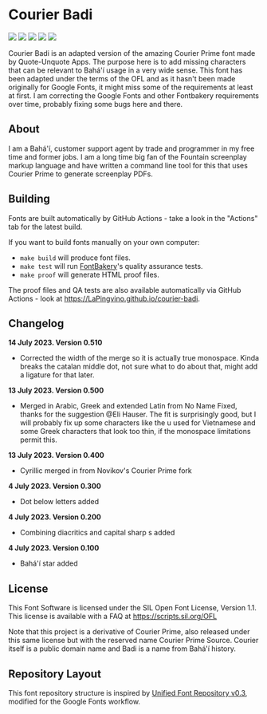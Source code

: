 # Courier Badi

[![][Fontbakery]](https://LaPingvino.github.io/courier-badi/fontbakery/fontbakery-report.html)
[![][Universal]](https://LaPingvino.github.io/courier-badi/fontbakery/fontbakery-report.html)
[![][GF Profile]](https://LaPingvino.github.io/courier-badi/fontbakery/fontbakery-report.html)
[![][Outline Correctness]](https://LaPingvino.github.io/courier-badi/fontbakery/fontbakery-report.html)
[![][Shaping]](https://LaPingvino.github.io/courier-badi/fontbakery/fontbakery-report.html)

[Fontbakery]: https://img.shields.io/endpoint?url=https%3A%2F%2Fraw.githubusercontent.com%2FLaPingvino%2Fcourier-badi%2Fgh-pages%2Fbadges%2Foverall.json
[GF Profile]: https://img.shields.io/endpoint?url=https%3A%2F%2Fraw.githubusercontent.com%2FLaPingvino%2Fcourier-badi%2Fgh-pages%2Fbadges%2FGoogleFonts.json
[Outline Correctness]: https://img.shields.io/endpoint?url=https%3A%2F%2Fraw.githubusercontent.com%2FLaPingvino%2Fcourier-badi%2Fgh-pages%2Fbadges%2FOutlineCorrectnessChecks.json
[Shaping]: https://img.shields.io/endpoint?url=https%3A%2F%2Fraw.githubusercontent.com%2FLaPingvino%2Fcourier-badi%2Fgh-pages%2Fbadges%2FShapingChecks.json
[Universal]: https://img.shields.io/endpoint?url=https%3A%2F%2Fraw.githubusercontent.com%2FLaPingvino%2Fcourier-badi%2Fgh-pages%2Fbadges%2FUniversal.json

Courier Badi is an adapted version of the amazing Courier Prime font made by Quote-Unquote Apps. The purpose here is to add
missing characters that can be relevant to Bahá'í usage in a very wide sense. This font has been adapted under the terms of
the OFL and as it hasn't been made originally for Google Fonts, it might miss some of the requirements at least at first.
I am correcting the Google Fonts and other Fontbakery requirements over time, probably fixing some bugs here and there.

## About

I am a Bahá'í, customer support agent by trade and programmer in my free time and former jobs. I am a long time big fan of the Fountain screenplay markup language and have written a command line tool for this that uses Courier Prime to generate screenplay PDFs.

## Building

Fonts are built automatically by GitHub Actions - take a look in the "Actions" tab for the latest build.

If you want to build fonts manually on your own computer:

* `make build` will produce font files.
* `make test` will run [FontBakery](https://github.com/googlefonts/fontbakery)'s quality assurance tests.
* `make proof` will generate HTML proof files.

The proof files and QA tests are also available automatically via GitHub Actions - look at https://LaPingvino.github.io/courier-badi.

## Changelog

**14 July 2023. Version 0.510**
- Corrected the width of the merge so it is actually true monospace. Kinda breaks the catalan middle dot,
  not sure what to do about that, might add a ligature for that later.

**13 July 2023. Version 0.500**
- Merged in Arabic, Greek and extended Latin from No Name Fixed, thanks for the suggestion @Eli Hauser.
  The fit is surprisingly good, but I will probably fix up some characters like the u used for Vietnamese
  and some Greek characters that look too thin, if the monospace limitations permit this.

**13 July 2023. Version 0.400**
- Cyrillic merged in from Novikov's Courier Prime fork

**4 July 2023. Version 0.300**
- Dot below letters added

**4 July 2023. Version 0.200**
- Combining diacritics and capital sharp s added

**4 July 2023. Version 0.100**
- Bahá'í star added

## License

This Font Software is licensed under the SIL Open Font License, Version 1.1.
This license is available with a FAQ at
https://scripts.sil.org/OFL

Note that this project is a derivative of Courier Prime, also released under this same license
but with the reserved name Courier Prime Source. Courier itself is a public domain name and
Badi is a name from Bahá'í history.

## Repository Layout

This font repository structure is inspired by [Unified Font Repository v0.3](https://github.com/unified-font-repository/Unified-Font-Repository), modified for the Google Fonts workflow.
